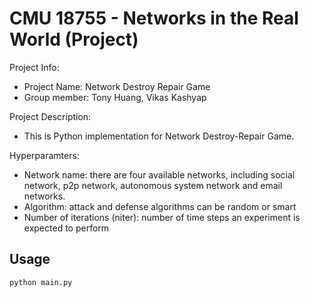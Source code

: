 CMU 18755 - Networks in the Real World (Project)
====

Project Info:
- Project Name: Network Destroy Repair Game
- Group member: Tony Huang, Vikas Kashyap

Project Description:
- This is Python implementation for Network Destroy-Repair Game.

Hyperparamters:
- Network name: there are four available networks, including social network, p2p network, autonomous system network and email networks.
- Algorithm: attack and defense algorithms can be random or smart
- Number of iterations (niter): number of time steps an experiment is expected to perform

## Usage

```python main.py```
